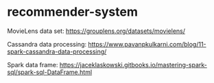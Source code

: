# recommender-system

MovieLens data set: https://grouplens.org/datasets/movielens/

Cassandra data processing: https://www.pavanpkulkarni.com/blog/11-spark-cassandra-data-processing/

Spark data frame: https://jaceklaskowski.gitbooks.io/mastering-spark-sql/spark-sql-DataFrame.html